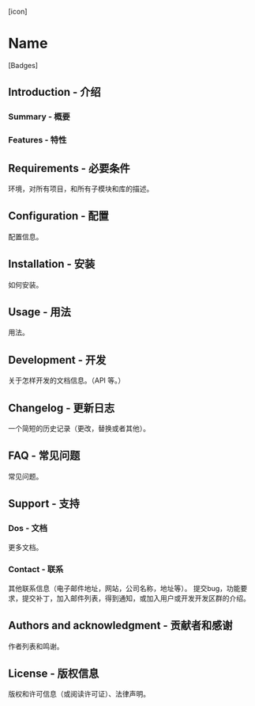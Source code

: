 [icon]

# Name

[Badges]

## Introduction - 介绍
### Summary - 概要
### Features - 特性

## Requirements - 必要条件
环境，对所有项目，和所有子模块和库的描述。

## Configuration - 配置
配置信息。

## Installation - 安装
如何安装。

## Usage - 用法
用法。

## Development - 开发
关于怎样开发的文档信息。（API 等。）

## Changelog - 更新日志
一个简短的历史记录（更改，替换或者其他）。

## FAQ - 常见问题
常见问题。

## Support - 支持
### Dos - 文档
更多文档。
### Contact - 联系
其他联系信息（电子邮件地址，网站，公司名称，地址等）。
提交bug，功能要求，提交补丁，加入邮件列表，得到通知，或加入用户或开发开发区群的介绍。

## Authors and acknowledgment - 贡献者和感谢
作者列表和鸣谢。

## License - 版权信息
版权和许可信息（或阅读许可证）、法律声明。
